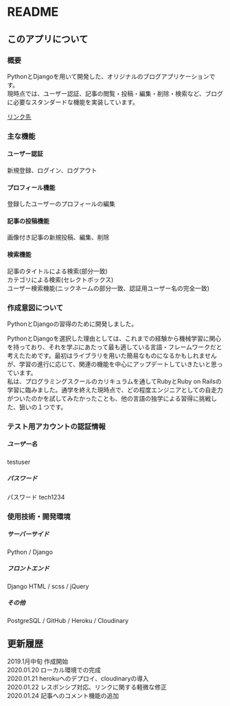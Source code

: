 # README
  
## このアプリについて
  
### 概要

PythonとDjangoを用いて開発した、オリジナルのブログアプリケーションです。  
現時点では、ユーザー認証、記事の閲覧・投稿・編集・削除・検索など、ブログに必要なスタンダードな機能を実装しています。  

[リンク先](https://djappy.herokuapp.com/)

### 主な機能

#### ユーザー認証
新規登録、ログイン、ログアウト
#### プロフィール機能
登録したユーザーのプロフィールの編集
#### 記事の投稿機能
画像付き記事の新規投稿、編集、削除
#### 検索機能
記事のタイトルによる検索(部分一致)  
カテゴリによる検索(セレクトボックス)  
ユーザー検索機能(ニックネームの部分一致、認証用ユーザー名の完全一致)  

### 作成意図について

PythonとDjangoの習得のために開発しました。  
  
PythonとDjangoを選択した理由としては、これまでの経験から機械学習に関心を持っており、それを学ぶにあたって最も適している言語・フレームワークだと考えたためです。最初はライブラリを用いた簡易なものになるかもしれませんが、学習の進行に応じて、関連の機能を中心にアップデートしていきたいと思っています。   
私は、プログラミングスクールのカリキュラムを通してRubyとRuby on Railsの学習に臨みました。通学を終えた現時点で、どの程度エンジニアとしての自走力がついたのかを試してみたかったことも、他の言語の独学による習得に挑戦した、狙いの１つです。

### テスト用アカウントの認証情報

##### ユーザー名
testuser
##### パスワード
パスワード tech1234
  
### 使用技術・開発環境

##### サーバーサイド
Python / Django
##### フロントエンド
Django HTML / scss / jQuery
##### その他
PostgreSQL / GitHub / Heroku / Cloudinary

## 更新履歴

2019.1月中旬 作成開始  
2020.01.20 ローカル環境での完成  
2020.01.21 herokuへのデプロイ、cloudinaryの導入  
2020.01.22 レスポンシブ対応、リンクに関する軽微な修正  
2020.01.24 記事へのコメント機能の追加  

